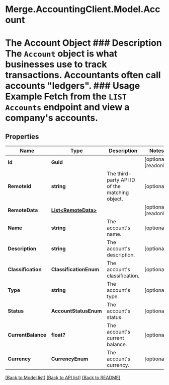 # Merge.AccountingClient.Model.Account
# The Account Object ### Description The `Account` object is what businesses use to track transactions. Accountants often call accounts \"ledgers\".  ### Usage Example Fetch from the `LIST Accounts` endpoint and view a company's accounts.

## Properties

Name | Type | Description | Notes
------------ | ------------- | ------------- | -------------
**Id** | **Guid** |  | [optional] [readonly] 
**RemoteId** | **string** | The third-party API ID of the matching object. | [optional] 
**RemoteData** | [**List&lt;RemoteData&gt;**](RemoteData.md) |  | [optional] [readonly] 
**Name** | **string** | The account&#39;s name. | [optional] 
**Description** | **string** | The account&#39;s description. | [optional] 
**Classification** | **ClassificationEnum** | The account&#39;s classification. | [optional] 
**Type** | **string** | The account&#39;s type. | [optional] 
**Status** | **AccountStatusEnum** | The account&#39;s status. | [optional] 
**CurrentBalance** | **float?** | The account&#39;s current balance. | [optional] 
**Currency** | **CurrencyEnum** | The account&#39;s currency. | [optional] 

[[Back to Model list]](../README.md#documentation-for-models) [[Back to API list]](../README.md#documentation-for-api-endpoints) [[Back to README]](../README.md)


